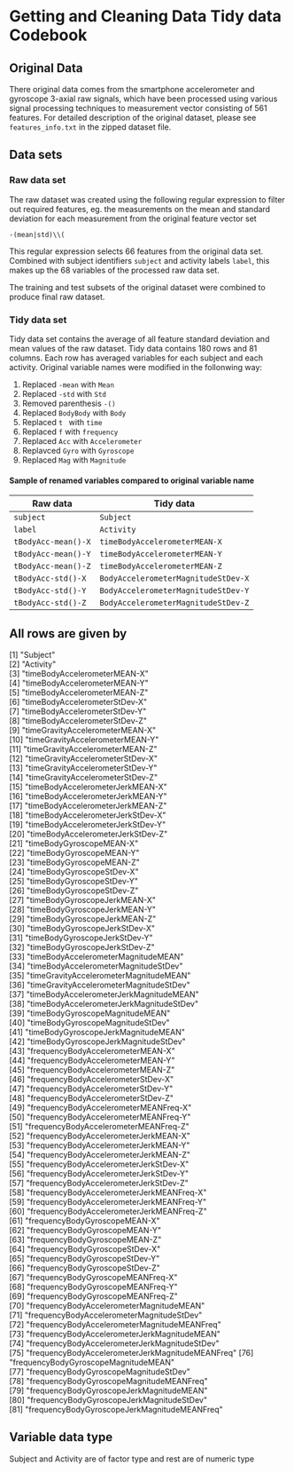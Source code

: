 Getting and Cleaning Data Tidy data Codebook
==============================================================


## Original Data

There original data comes from the smartphone accelerometer and gyroscope 3-axial raw signals, 
which have been processed using various signal processing techniques to measurement vector consisting
of 561 features. For detailed description of the original dataset, please see `features_info.txt` in
the zipped dataset file.



## Data sets

### Raw data set

The raw dataset was created using the following regular expression to filter out required
features, eg. the measurements on the mean and standard deviation for each measurement
from the original feature vector set 

`-(mean|std)\\(`

This regular expression selects 66 features from the original data set.
Combined with subject identifiers `subject` and activity labels `label`, this makes up the
68 variables of the processed raw data set.

The training and test subsets of the original dataset were combined to produce final raw dataset.

### Tidy data set

Tidy data set contains the average of all feature standard deviation and mean values of the raw dataset. 
Tidy data contains 180 rows and 81 columns. Each row has averaged variables for each subject and each activity.
Original variable names were modified in the follonwing way:

 1. Replaced `-mean` with `Mean`
 2. Replaced `-std` with `Std`
 3. Removed parenthesis `-()`
 4. Replaced `BodyBody` with `Body`
 5. Replaced  `t ` with  `time`
 6. Replaced `f` with `frequency`
 7. Replaced `Acc` with  `Accelerometer`
 8. Replavced `Gyro` with `Gyroscope`
 9. Replaced `Mag` with  `Magnitude` 
 

#### Sample of renamed variables compared to original variable name

 Raw data            | Tidy data 
 --------------------|--------------
 `subject`           | `Subject`
 `label`             | `Activity`
 `tBodyAcc-mean()-X` | `timeBodyAccelerometerMEAN-X`
 `tBodyAcc-mean()-Y` | `timeBodyAccelerometerMEAN-Y`
 `tBodyAcc-mean()-Z` | `timeBodyAccelerometerMEAN-Z`
 `tBodyAcc-std()-X`  | `BodyAccelerometerMagnitudeStDev-X`
 `tBodyAcc-std()-Y`  | `BodyAccelerometerMagnitudeStDev-Y`
 `tBodyAcc-std()-Z`  | `BodyAccelerometerMagnitudeStDev-Z`

## All rows are given by

[1] "Subject"                                        
 [2] "Activity"                                       
 [3] "timeBodyAccelerometerMEAN-X"                    
 [4] "timeBodyAccelerometerMEAN-Y"                    
 [5] "timeBodyAccelerometerMEAN-Z"                    
 [6] "timeBodyAccelerometerStDev-X"                   
 [7] "timeBodyAccelerometerStDev-Y"                   
 [8] "timeBodyAccelerometerStDev-Z"                   
 [9] "timeGravityAccelerometerMEAN-X"                 
[10] "timeGravityAccelerometerMEAN-Y"                 
[11] "timeGravityAccelerometerMEAN-Z"                 
[12] "timeGravityAccelerometerStDev-X"                
[13] "timeGravityAccelerometerStDev-Y"                
[14] "timeGravityAccelerometerStDev-Z"                
[15] "timeBodyAccelerometerJerkMEAN-X"                
[16] "timeBodyAccelerometerJerkMEAN-Y"                
[17] "timeBodyAccelerometerJerkMEAN-Z"                
[18] "timeBodyAccelerometerJerkStDev-X"               
[19] "timeBodyAccelerometerJerkStDev-Y"               
[20] "timeBodyAccelerometerJerkStDev-Z"               
[21] "timeBodyGyroscopeMEAN-X"                        
[22] "timeBodyGyroscopeMEAN-Y"                        
[23] "timeBodyGyroscopeMEAN-Z"                        
[24] "timeBodyGyroscopeStDev-X"                       
[25] "timeBodyGyroscopeStDev-Y"                       
[26] "timeBodyGyroscopeStDev-Z"                       
[27] "timeBodyGyroscopeJerkMEAN-X"                    
[28] "timeBodyGyroscopeJerkMEAN-Y"                    
[29] "timeBodyGyroscopeJerkMEAN-Z"                    
[30] "timeBodyGyroscopeJerkStDev-X"                   
[31] "timeBodyGyroscopeJerkStDev-Y"                   
[32] "timeBodyGyroscopeJerkStDev-Z"                   
[33] "timeBodyAccelerometerMagnitudeMEAN"             
[34] "timeBodyAccelerometerMagnitudeStDev"            
[35] "timeGravityAccelerometerMagnitudeMEAN"          
[36] "timeGravityAccelerometerMagnitudeStDev"         
[37] "timeBodyAccelerometerJerkMagnitudeMEAN"         
[38] "timeBodyAccelerometerJerkMagnitudeStDev"        
[39] "timeBodyGyroscopeMagnitudeMEAN"                 
[40] "timeBodyGyroscopeMagnitudeStDev"                
[41] "timeBodyGyroscopeJerkMagnitudeMEAN"             
[42] "timeBodyGyroscopeJerkMagnitudeStDev"            
[43] "frequencyBodyAccelerometerMEAN-X"               
[44] "frequencyBodyAccelerometerMEAN-Y"               
[45] "frequencyBodyAccelerometerMEAN-Z"               
[46] "frequencyBodyAccelerometerStDev-X"              
[47] "frequencyBodyAccelerometerStDev-Y"              
[48] "frequencyBodyAccelerometerStDev-Z"              
[49] "frequencyBodyAccelerometerMEANFreq-X"           
[50] "frequencyBodyAccelerometerMEANFreq-Y"           
[51] "frequencyBodyAccelerometerMEANFreq-Z"           
[52] "frequencyBodyAccelerometerJerkMEAN-X"           
[53] "frequencyBodyAccelerometerJerkMEAN-Y"           
[54] "frequencyBodyAccelerometerJerkMEAN-Z"           
[55] "frequencyBodyAccelerometerJerkStDev-X"          
[56] "frequencyBodyAccelerometerJerkStDev-Y"          
[57] "frequencyBodyAccelerometerJerkStDev-Z"          
[58] "frequencyBodyAccelerometerJerkMEANFreq-X"       
[59] "frequencyBodyAccelerometerJerkMEANFreq-Y"       
[60] "frequencyBodyAccelerometerJerkMEANFreq-Z"       
[61] "frequencyBodyGyroscopeMEAN-X"                   
[62] "frequencyBodyGyroscopeMEAN-Y"                   
[63] "frequencyBodyGyroscopeMEAN-Z"                   
[64] "frequencyBodyGyroscopeStDev-X"                  
[65] "frequencyBodyGyroscopeStDev-Y"                  
[66] "frequencyBodyGyroscopeStDev-Z"                  
[67] "frequencyBodyGyroscopeMEANFreq-X"               
[68] "frequencyBodyGyroscopeMEANFreq-Y"               
[69] "frequencyBodyGyroscopeMEANFreq-Z"               
[70] "frequencyBodyAccelerometerMagnitudeMEAN"        
[71] "frequencyBodyAccelerometerMagnitudeStDev"       
[72] "frequencyBodyAccelerometerMagnitudeMEANFreq"    
[73] "frequencyBodyAccelerometerJerkMagnitudeMEAN"    
[74] "frequencyBodyAccelerometerJerkMagnitudeStDev"   
[75] "frequencyBodyAccelerometerJerkMagnitudeMEANFreq"
[76] "frequencyBodyGyroscopeMagnitudeMEAN"            
[77] "frequencyBodyGyroscopeMagnitudeStDev"           
[78] "frequencyBodyGyroscopeMagnitudeMEANFreq"        
[79] "frequencyBodyGyroscopeJerkMagnitudeMEAN"        
[80] "frequencyBodyGyroscopeJerkMagnitudeStDev"       
[81] "frequencyBodyGyroscopeJerkMagnitudeMEANFreq"    

## Variable  data type 
   Subject and Activity are of factor type and rest are of numeric type 